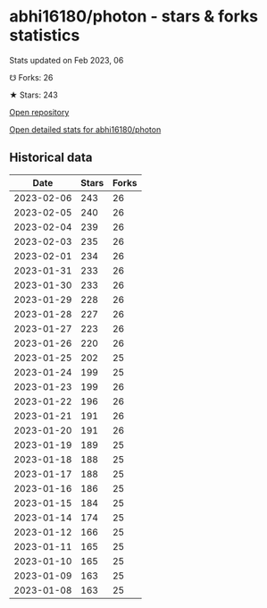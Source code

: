 # abhi16180/photon - stars & forks statistics

Stats updated on Feb 2023, 06

☋ Forks: 26

★ Stars: 243

[Open repository](https://github.com/abhi16180/photon)

[Open detailed stats for abhi16180/photon](https://reviewgithub.com/rep/abhi16180/photon)

## Historical data
| Date | Stars | Forks |
|------|-------|-------|
| 2023-02-06 | 243 | 26 | 
| 2023-02-05 | 240 | 26 | 
| 2023-02-04 | 239 | 26 | 
| 2023-02-03 | 235 | 26 | 
| 2023-02-01 | 234 | 26 | 
| 2023-01-31 | 233 | 26 | 
| 2023-01-30 | 233 | 26 | 
| 2023-01-29 | 228 | 26 | 
| 2023-01-28 | 227 | 26 | 
| 2023-01-27 | 223 | 26 | 
| 2023-01-26 | 220 | 26 | 
| 2023-01-25 | 202 | 25 | 
| 2023-01-24 | 199 | 25 | 
| 2023-01-23 | 199 | 26 | 
| 2023-01-22 | 196 | 26 | 
| 2023-01-21 | 191 | 26 | 
| 2023-01-20 | 191 | 26 | 
| 2023-01-19 | 189 | 25 | 
| 2023-01-18 | 188 | 25 | 
| 2023-01-17 | 188 | 25 | 
| 2023-01-16 | 186 | 25 | 
| 2023-01-15 | 184 | 25 | 
| 2023-01-14 | 174 | 25 | 
| 2023-01-12 | 166 | 25 | 
| 2023-01-11 | 165 | 25 | 
| 2023-01-10 | 165 | 25 | 
| 2023-01-09 | 163 | 25 | 
| 2023-01-08 | 163 | 25 | 

